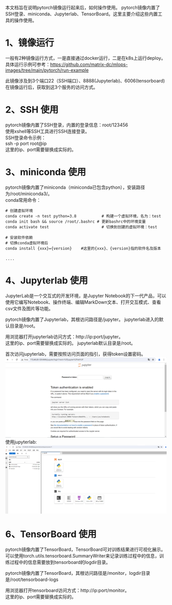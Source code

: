 本文档旨在说明pytorch镜像运行起来后，如何操作使用。
pytorch镜像内置了SSH登录、miniconda、Jupyterlab、TensorBoard。这里主要介绍这些内置工具的操作使用。
# 1、镜像运行
一般有2种镜像运行方式，一是直接通过docker运行，二是在k8s上运行deploy。
具体运行示例可参考：https://github.com/matrix-dc/mlops-images/tree/main/pytorch/run-example

此镜像涉及到3个端口22（SSH端口）、8888(Jupyterlab)、6006(tensorboard)
在镜像运行后，获取到这3个服务的访问方式。

# 2、SSH 使用
pytorch镜像内置了SSH登录，内置的登录信息：root/123456     
使用xshell等SSH工具进行SSH连接登录。    
SSH登录命令示例：    
ssh -p port root@ip    
这里的ip、port需要替换成实际的。

# 3、miniconda 使用
pytorch镜像内置了miniconda（miniconda已包含python），安装路径为/root/miniconda3/。   
conda常用命令：
```
# 创建虚拟环境
conda create -n test python=3.8           # 构建一个虚拟环境，名为：test
conda init bash && source /root/.bashrc # 更新bashrc中的环境变量
conda activate test                       # 切换到创建的虚拟环境：test

# 安装软件依赖
# 切换conda虚拟环境后
conda install {xxx}={version}    #这里的{xxx}、{version}指的软件名及版本

....
```

# 4、Jupyterlab 使用
JupyterLab是一个交互式的开发环境，是Jupyter Notebook的下一代产品，可以使用它编写Notebook、操作终端、编辑MarkDown文本、打开交互模式、查看csv文件及图片等功能。

pytorch镜像内置了Jupyterlab，其根访问路径是/jupyter。 jupyterlab进入的默认目录是/root。    

用浏览器打开jupyterlab访问方式：http://ip:port/jupyter。    
这里的ip、port需要替换成实际的。 
jupyterlab默认目录是/root。  

首次访问jupyterlab，需要按照访问页面的指引，获得token设置密码。
<img src='.\pictures\jupyterlab使用-1.png'>
使用jupyterlab:   
<img src='.\pictures\jupyterlab-1.png'>

# 6、TensorBoard 使用
pytorch镜像内置了TensorBoard，TensorBoard可对训练结果进行可视化展示。可以使用torch.utils.tensorboard.SummaryWriter来记录训练过程中的信息，训练过程中的信息需要放到tensorboard的logdir目录。   

pytorch镜像内置了TensorBoard，其根访问路径是/monitor，logdir目录是/root/tensorboard-logs
 
用浏览器打开tensorboard访问方式：http://ip:port/monitor。    
这里的ip、port需要替换成实际的。 